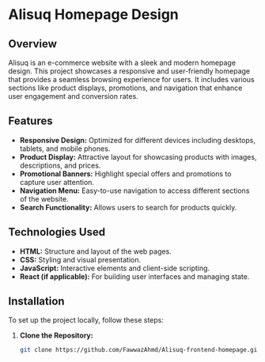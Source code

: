 # Alisuq Homepage Design

## Overview

Alisuq is an e-commerce website with a sleek and modern homepage design. This project showcases a responsive and user-friendly homepage that provides a seamless browsing experience for users. It includes various sections like product displays, promotions, and navigation that enhance user engagement and conversion rates.

## Features

- **Responsive Design:** Optimized for different devices including desktops, tablets, and mobile phones.
- **Product Display:** Attractive layout for showcasing products with images, descriptions, and prices.
- **Promotional Banners:** Highlight special offers and promotions to capture user attention.
- **Navigation Menu:** Easy-to-use navigation to access different sections of the website.
- **Search Functionality:** Allows users to search for products quickly.

## Technologies Used

- **HTML:** Structure and layout of the web pages.
- **CSS:** Styling and visual presentation.
- **JavaScript:** Interactive elements and client-side scripting.
- **React (if applicable):** For building user interfaces and managing state.

## Installation

To set up the project locally, follow these steps:

1. **Clone the Repository:**
   ```bash
   git clone https://github.com/FawwazAhmd/Alisuq-frontend-homepage.git
